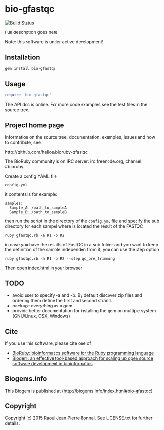 # bio-gfastqc

[![Build Status](https://secure.travis-ci.org/helios/bioruby-gfastqc.png)](http://travis-ci.org/helios/bioruby-gfastqc)

Full description goes here

Note: this software is under active development!

## Installation

```sh
gem install bio-gfastqc
```

## Usage

```ruby
require 'bio-gfastqc'
```

The API doc is online. For more code examples see the test files in
the source tree.
        
## Project home page

Information on the source tree, documentation, examples, issues and
how to contribute, see

  http://github.com/helios/bioruby-gfastqc

The BioRuby community is on IRC server: irc.freenode.org, channel: #bioruby.


Create a config YAML file 

    config.yml

it contents is for example:

    samples:
      Sample_A: /path_to_sampleA
      Sample_B: /path_to_sampleB

then run the script in the directory of the `config.yml` file and specify the sub directory for each sampel where is located the result of the FASTQC

    ruby gfastqc.rb -a R1 -b R2

in case you have the results of FastQC in a sub folder and you want to keep the definition of the sample independen from it, you can use the step option

    ruby gfastqc.rb -a R1 -b R2 --step qc_pre_trimming

Then open index.html in your browser



## TODO

* avoid user to specify -a and -b. By default discover zip files and ordering them define the first and second strand.
* package everything as a gem
* provide better documentation for installing the gem on multiple system (GNU/Linux, OSX, Windows)


## Cite

If you use this software, please cite one of
  
* [BioRuby: bioinformatics software for the Ruby programming language](http://dx.doi.org/10.1093/bioinformatics/btq475)
* [Biogem: an effective tool-based approach for scaling up open source software development in bioinformatics](http://dx.doi.org/10.1093/bioinformatics/bts080)

## Biogems.info

This Biogem is published at (http://biogems.info/index.html#bio-gfastqc)

## Copyright

Copyright (c) 2015 Raoul Jean Pierre Bonnal. See LICENSE.txt for further details.

